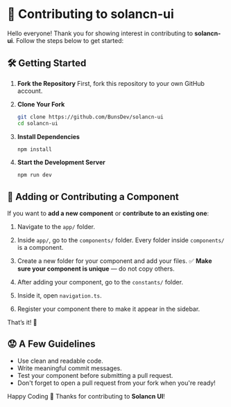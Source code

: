 # 👋 Contributing to **solancn-ui**

Hello everyone! Thank you for showing interest in contributing to **solancn-ui**. Follow the steps below to get started:

## 🛠️ Getting Started

1. **Fork the Repository**
   First, fork this repository to your own GitHub account.

2. **Clone Your Fork**

   ```bash
   git clone https://github.com/BunsDev/solancn-ui
   cd solancn-ui
   ```

3. **Install Dependencies**

   ```bash
   npm install
   ```

4. **Start the Development Server**

   ```bash
   npm run dev
   ```

## 🧹 Adding or Contributing a Component

If you want to **add a new component** or **contribute to an existing one**:

1. Navigate to the `app/` folder.

2. Inside `app/`, go to the `components/` folder. Every folder inside `components/` is a component.

3. Create a new folder for your component and add your files.
   ✅ **Make sure your component is unique** — do not copy others.

4. After adding your component, go to the `constants/` folder.

5. Inside it, open `navigation.ts`.

6. Register your component there to make it appear in the sidebar.

That’s it! 🎉

## 😟 A Few Guidelines

* Use clean and readable code.
* Write meaningful commit messages.
* Test your component before submitting a pull request.
* Don't forget to open a pull request from your fork when you're ready!

Happy Coding 💙
Thanks for contributing to **Solancn UI**!

